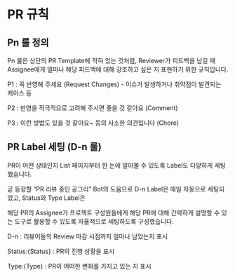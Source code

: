 # PR 규칙
## Pn 룰 정의
Pn 룰은 상단의 PR Template에 적혀 있는 것처럼, Reviewer가 피드백을 남길 때 Assignee에게 얼마나 해당 피드백에 대해 강조하고 싶은 지 표현하기 위한 규칙입니다.

P1 : 꼭 반영해 주세요 (Request Changes) - 이슈가 발생하거나 취약점이 발견되는 케이스 등

P2 : 반영을 적극적으로 고려해 주시면 좋을 것 같아요 (Comment)

P3 : 이런 방법도 있을 것 같아요~ 등의 사소한 의견입니다 (Chore)

## PR Label 세팅 (D-n 룰)
PR이 어떤 상태인지 List 페이지부터 한 눈에 알아볼 수 있도록 Label도 다양하게 세팅했습니다.

곧 등장할 “PR 리뷰 중인 공그리” Bot의 도움으로 D-n Label은 매일 자동으로 세팅되었고, Status와 Type Label은

해당 PR의 Assignee가 프로젝트 구성원들에게 해당 PR에 대해 간략하게 설명할 수 있는 도구로 활용할 수 있도록 자율적으로 세팅하도록 구성했습니다.

D-n : 리뷰어들의 Review 마감 시점까지 얼마나 남았는지 표시

Status:{Status} : PR의 진행 상황을 표시

Type:{Type} : PR이 어떠한 변화를 가지고 있는 지 표시